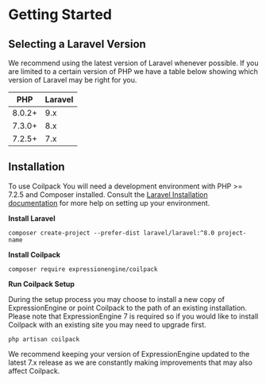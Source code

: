 # Getting Started

## Selecting a Laravel Version

We recommend using the latest version of Laravel whenever possible.  If you are limited to a certain version of PHP we have a table below showing which version of Laravel may be right for you.

| PHP     | Laravel |
| ------- | ------- |
| 8.0.2+  | 9.x     |
| 7.3.0+  | 8.x     |
| 7.2.5+  | 7.x     |

## Installation

To use Coilpack You will need a development environment with PHP >= 7.2.5 and Composer installed. Consult the [Laravel Installation documentation](https://laravel.com/docs/9.x/installation) for more help on setting up your environment.

**Install Laravel**

```
composer create-project --prefer-dist laravel/laravel:^8.0 project-name
```

**Install Coilpack**

```
composer require expressionengine/coilpack
```

**Run Coilpack Setup**

During the setup process you may choose to install a new copy of ExpressionEngine or point Coilpack to the path of an existing installation.  Please note that ExpressionEngine 7 is required so if you would like to install Coilpack with an existing site you may need to upgrade first.

```
php artisan coilpack
```

We recommend keeping your version of ExpressionEngine updated to the latest 7.x release as we are constantly making improvements that may also affect Coilpack.


